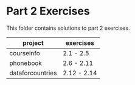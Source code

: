 # Part 2 Exercises

This folder contains solutions to part 2 exercises.

| project          | exercises   |
| ---------------- | ----------- |
| courseinfo       | 2.1 - 2.5   |
| phonebook        | 2.6 - 2.11  |
| dataforcountries | 2.12 - 2.14 |

